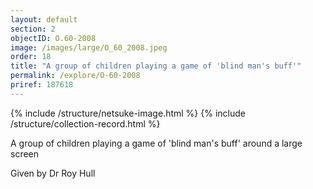 ```yaml
---
layout: default
section: 2
objectID: O.60-2008
image: /images/large/O_60_2008.jpeg
order: 18
title: "A group of children playing a game of 'blind man's buff'"
permalink: /explore/O-60-2008
priref: 187618
---
```

{% include /structure/netsuke-image.html %}
{% include /structure/collection-record.html %}

A group of children playing a game of 'blind man's buff' around a large screen

Given by Dr Roy Hull
